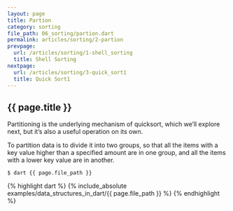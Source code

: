 ```yaml
---
layout: page
title: Partion
category: sorting
file_path: 06_sorting/partion.dart
permalink: articles/sorting/2-partion
prevpage:
  url: /articles/sorting/1-shell_sorting
  title: Shell Sorting
nextpage:
  url: /articles/sorting/3-quick_sort1
  title: Quick Sort1
---
```


## {{ page.title }}

Partitioning is the underlying mechanism of quicksort, which we’ll explore
next, but it’s also a useful operation on its own.

To partition data is to divide it into two groups, so that all the items with
a key value higher than a specified amount are in one group, and all the items
with a lower key value are in another.

```terminal
$ dart {{ page.file_path }}
```      


{% highlight dart %}
{% include_absolute examples/data_structures_in_dart/{{ page.file_path }} %}
{% endhighlight %}      
